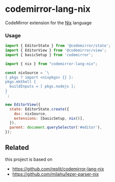 # codemirror-lang-nix

CodeMirror extension for the [Nix](https://github.com/NixOS/nix) language

### Usage

```js
import { EditorState } from '@codemirror/state';
import { EditorView } from '@codemirror/view';
import { basicSetup } from 'codemirror';

import { nix } from "codemirror-lang-nix";

const nixSource = `\
{ pkgs ? import <nixpkgs> {} }:
pkgs.mkShell {
  buildInputs = [ pkgs.nodejs ];
}
`;

new EditorView({
  state: EditorState.create({
    doc: nixSource,
    extensions: [basicSetup, nix()],
  }),
  parent: document.querySelector('#editor'),
});
```

## Related

this project is based on

* https://github.com/replit/codemirror-lang-nix
* https://github.com/milahu/lezer-parser-nix